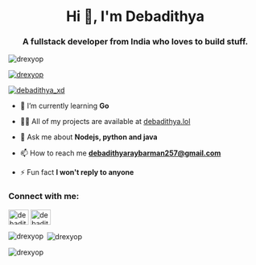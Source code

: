 <h1 align="center">Hi 👋, I'm Debadithya</h1>
<h3 align="center">A fullstack developer from India who loves to build stuff.</h3>

<p align="left"> <img src="https://komarev.com/ghpvc/?username=drexyop&label=Profile%20views&color=0e75b6&style=flat" alt="drexyop" /> </p>

<p align="left"> <a href="https://github.com/ryo-ma/github-profile-trophy"><img src="https://github-profile-trophy.vercel.app/?username=debadithyaxd" alt="drexyop" /></a> </p>

<p align="left"> <a href="https://twitter.com/debadithya_xd" target="blank"><img src="https://img.shields.io/twitter/follow/debadithya_xd?logo=twitter&style=for-the-badge" alt="debadithya_xd" /></a> </p>

- 🌱 I’m currently learning **Go**

- 👨‍💻 All of my projects are available at [debadithya.lol](debadithya.lol)

- 💬 Ask me about **Nodejs, python and java**

- 📫 How to reach me **debadithyaraybarman257@gmail.com**

- ⚡ Fun fact **I won't reply to anyone**

<h3 align="left">Connect with me:</h3>
<p align="left">
<a href="https://twitter.com/debadithya_xd" target="blank"><img align="center" src="https://raw.githubusercontent.com/rahuldkjain/github-profile-readme-generator/master/src/images/icons/Social/twitter.svg" alt="debadithya_xd" height="30" width="40" /></a>
<a href="https://instagram.com/debadithya_xd" target="blank"><img align="center" src="https://raw.githubusercontent.com/rahuldkjain/github-profile-readme-generator/master/src/images/icons/Social/instagram.svg" alt="debadithya_xd" height="30" width="40" /></a>
</p>


<p><img align="left" src="https://github-readme-stats.vercel.app/api/top-langs?username=drexyop&show_icons=true&locale=en&layout=compact" alt="drexyop" /></p>

<p>&nbsp;<img align="center" src="https://github-readme-stats.vercel.app/api?username=drexyop&show_icons=true&locale=en" alt="drexyop" /></p>

<p><img align="center" src="https://github-readme-streak-stats.herokuapp.com/?user=drexyop&" alt="drexyop" /></p>
